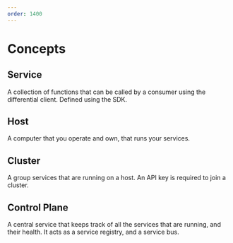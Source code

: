 ```yaml
---
order: 1400
---
```


# Concepts

## Service
A collection of functions that can be called by a consumer using the differential client. Defined using the SDK.

## Host
A computer that you operate and own, that runs your services.

## Cluster
A group services that are running on a host. An API key is required to join a cluster.

## Control Plane
A central service that keeps track of all the services that are running, and their health. It acts as a service registry, and a service bus.